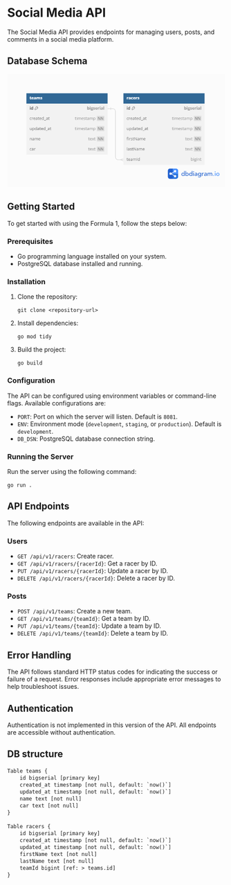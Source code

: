 # Social Media API

The Social Media API provides endpoints for managing users, posts, and comments in a social media platform.

## Database Schema

![Database Schema](dbScheme.png)

## Getting Started

To get started with using the Formula 1, follow the steps below:

### Prerequisites

- Go programming language installed on your system.
- PostgreSQL database installed and running.

### Installation

1. Clone the repository:

   ```
   git clone <repository-url>
   ```

2. Install dependencies:

   ```
   go mod tidy
   ```

3. Build the project:

   ```
   go build
   ```

### Configuration

The API can be configured using environment variables or command-line flags. Available configurations are:

- `PORT`: Port on which the server will listen. Default is `8081`.
- `ENV`: Environment mode (`development`, `staging`, or `production`). Default is `development`.
- `DB_DSN`: PostgreSQL database connection string.

### Running the Server

Run the server using the following command:

```
go run .
```

## API Endpoints

The following endpoints are available in the API:

### Users

- `GET /api/v1/racers`: Create racer.
- `GET /api/v1/racers/{racerId}`: Get a racer by ID.
- `PUT /api/v1/racers/{racerId}`: Update a racer by ID.
- `DELETE /api/v1/racers/{racerId}`: Delete a racer by ID.

### Posts

- `POST /api/v1/teams`: Create a new team.
- `GET /api/v1/teams/{teamId}`: Get a team by ID.
- `PUT /api/v1/teams/{teamId}`: Update a team by ID.
- `DELETE /api/v1/teams/{teamId}`: Delete a team by ID.


## Error Handling

The API follows standard HTTP status codes for indicating the success or failure of a request. Error responses include appropriate error messages to help troubleshoot issues.

## Authentication

Authentication is not implemented in this version of the API. All endpoints are accessible without authentication.


## DB structure

```
Table teams {
    id bigserial [primary key]
    created_at timestamp [not null, default: `now()`]
    updated_at timestamp [not null, default: `now()`]
    name text [not null]
    car text [not null]
}

Table racers {
    id bigserial [primary key]
    created_at timestamp [not null, default: `now()`]
    updated_at timestamp [not null, default: `now()`]
    firstName text [not null]
    lastName text [not null]
    teamId bigint [ref: > teams.id]
}

```